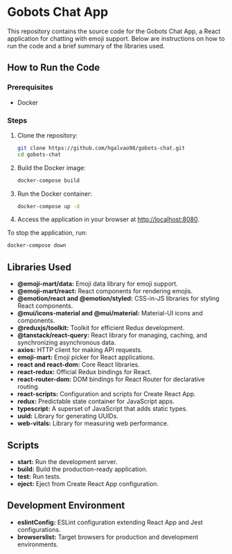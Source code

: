 # Gobots Chat App

This repository contains the source code for the Gobots Chat App, a React application for chatting with emoji support. Below are instructions on how to run the code and a brief summary of the libraries used.

## How to Run the Code

### Prerequisites
- Docker

### Steps
1. Clone the repository:
    ```bash
    git clone https://github.com/hgalvao98/gobots-chat.git
    cd gobots-chat
    ```

2. Build the Docker image:
    ```bash
    docker-compose build
    ```

3. Run the Docker container:
    ```bash
    docker-compose up -d
    ```

4. Access the application in your browser at [http://localhost:8080](http://localhost:8080).

To stop the application, run:
```bash
docker-compose down
```

## Libraries Used

- **@emoji-mart/data:** Emoji data library for emoji support.
- **@emoji-mart/react:** React components for rendering emojis.
- **@emotion/react and @emotion/styled:** CSS-in-JS libraries for styling React components.
- **@mui/icons-material and @mui/material:** Material-UI icons and components.
- **@reduxjs/toolkit:** Toolkit for efficient Redux development.
- **@tanstack/react-query:** React library for managing, caching, and synchronizing asynchronous data.
- **axios:** HTTP client for making API requests.
- **emoji-mart:** Emoji picker for React applications.
- **react and react-dom:** Core React libraries.
- **react-redux:** Official Redux bindings for React.
- **react-router-dom:** DOM bindings for React Router for declarative routing.
- **react-scripts:** Configuration and scripts for Create React App.
- **redux:** Predictable state container for JavaScript apps.
- **typescript:** A superset of JavaScript that adds static types.
- **uuid:** Library for generating UUIDs.
- **web-vitals:** Library for measuring web performance.

## Scripts

- **start:** Run the development server.
- **build:** Build the production-ready application.
- **test:** Run tests.
- **eject:** Eject from Create React App configuration.

## Development Environment

- **eslintConfig:** ESLint configuration extending React App and Jest configurations.
- **browserslist:** Target browsers for production and development environments.

